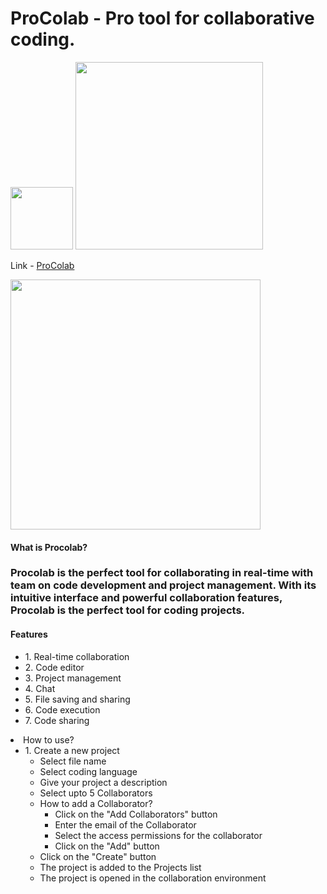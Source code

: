 # ProColab - Pro tool for collaborative coding.

<img src="https://user-images.githubusercontent.com/59359937/186548890-2922b1df-2973-4536-b348-761b7a4c82c2.jpg" width="100"/>

<img src ="https://user-images.githubusercontent.com/59359937/186301737-51d619da-dbde-4011-9973-f657784723ab.png" width="300" />


Link - <a style="display:inline" href="https://procolab-v1.herokuapp.com/">ProColab</a>  

<img src="https://user-images.githubusercontent.com/59359937/186280746-7d9bd5a3-ae32-4926-b24f-9af96be34a0e.jpg" width="400" />

<h4>What is Procolab?</h4>
<h3>Procolab is the perfect tool for collaborating in real-time with team on code development and project management.
    With its intuitive interface and powerful collaboration features, Procolab is the perfect tool for coding projects.</h3>

<h4>Features</h4>
<ul>
<li>1. Real-time collaboration</li>
<li>2. Code editor</li>
<li>3. Project management</li>
<li>4. Chat</li>
<li>5. File saving and sharing</li>
<li>6. Code execution</li>
<li>7. Code sharing</li>
</ul>


<li>How to use?
<ul>
<li>1. Create a new project
<ul>
    <li>Select file name</li>
    <li>Select coding language</li>
    <li>Give your project a description</li>
    <li>Select upto 5 Collaborators</li>
    <li>How to add a Collaborator?
        <ul>
            <li>Click on the "Add Collaborators" button</li>
            <li>Enter the email of the Collaborator</li>
            <li>Select the access permissions for the collaborator</li>
            <li>Click on the "Add" button</li>
        </ul>
    </li>
    <li>Click on the "Create" button</li>
    <li>The project is added to the Projects list</li>
    <li>The project is opened in the collaboration environment</li>

</ul>
</li>
    </ul>
    </li>



